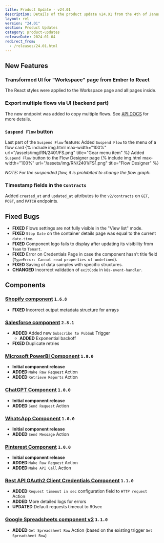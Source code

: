 ```yaml
---
title: Product Update - v24.01
description: Details of the product update v24.01 from the 4th of January 2024.
layout: rel
version: "24.01"
section: Product Updates
category: product-updates
releaseDate: 2024-01-04
redirect_from:
  - /releases/24.01.html
---
```


## New Features
### Transformed UI for "Workspace" page from Ember to React
The React styles were applied to the Workspace page and all pages inside.

### Export multiple flows via UI (backend part)
The new endpoint was added to copy multiple flows. 
See [API DOCS](https://api.elastic.io/docs/v2#/flows/post_flows_copy_many) for more details.

### `Suspend Flow` button
Last part of the `Suspend Flow` feature:
Added `Suspend Flow` to the menu of a flow card
{% include img.html max-width="100%" url="/assets/img/RN/2401/FS.png" title="Gear menu item" %}
Added `Suspend Flow` button to the Flow Designer page
{% include img.html max-width="100%" url="/assets/img/RN/2401/FS1.png" title="Flow Designer" %}

*NOTE: For the suspended flow, it is prohibited to change the flow graph.*

### Timestamp fields in the `Contracts`
Added `created_at` and `updated_at` attributes to the `v2/contracts` on `GET`, `POST`, and `PATCH` endpoints.

## Fixed Bugs
*   **FIXED** Flows settings are not fully visible in the "View list" mode.
*   **FIXED** `Stop Date` on the container details page was equal to the current `date-time`.
*   **FIXED** Component logo fails to display after updating its visibility from `Team` to `Tenant`.
*   **FIXED** Error on Credentials Page in case the component hasn't title field (`TypeError: Cannot read properties of undefined`).
*   **FIXED** Saving of data samples with specific structures.
*   **CHANGED** Incorrect validation of `exitCode` in `k8s-event-handler`.

## Components

### [Shopify component](/components/shopify/) `1.6.8`
*   **FIXED** Incorrect output metadata structure for arrays

### [Salesforce component](/components/salesforce/) `2.8.1`
*   **ADDED** Added new `Subscribe to PubSub` Trigger
    *   **ADDED** Exponential backoff
*   **FIXED** Duplicate retries

### [Microsoft PowerBI Component](/components/microsoft-powerbi/) `1.0.0`
*   **Initial component release**
*   **ADDED** `Make Raw Request` Action
*   **ADDED** `Retrieve Reports` Action

### [ChatGPT Component](/components/chatgpt/) `1.0.0`
*   **Initial component release**
*   **ADDED** `Send Request` Action

### [WhatsApp Component](/components/whatsapp/) `1.0.0`
*   **Initial component release**
*   **ADDED** `Send Message` Action

### [Pinterest Component](/components/pinterest/) `1.0.0`
*   **Initial component release**
*   **ADDED** `Make Raw Request` Action
*   **ADDED** `Make API Call` Action

### [Rest API OAuth2 Client Credentials Component](/components/rest-api-client-credentials-auth-component/) `1.1.0`
*   **ADDED** `Request timeout in sec` configuration field to `HTTP request` Action
*   **ADDED** More detailed logs for errors
*   **UPDATED** Default requests timeout to 60sec

### [Google Spreadsheets component v2](/components/gspreadsheet-v2/) `1.1.0`
*   **ADDED** `Get Spreadsheet Row` Action (based on the existing trigger `Get Spreadsheet Row`)
